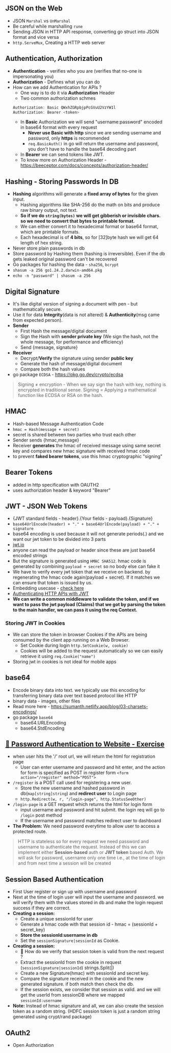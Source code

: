 ## JSON on the Web

- JSON `Marshal` vs `UnMarshal`
- Be careful while marshalling `rune`
- Sending JSON in HTTP API response, converting go struct into JSON format and vice versa
- `http.ServeMux`, Creating a HTTP web server

## Authentication, Authorization

- **Authentication** - verifies who you are (verifies that no-one is impersonating you)
- **Authorization** - Defines what you can do
- How can we add Authentication for APIs ?
  - One way is to do it via **Authorization** Header
  - Two common authorization schmes
  ```java
  Authorization: Basic QWxhZGRpbjpPcGVuU2VzYW1l
  Authorization: Bearer <token>
  ```
  - In **Basic** Authorization we will send "username:password" encoded in base64 format with every request
    - **Never use Basic with http** since we are sending username and password, only **https** is recommended
    - `req.BasicAuth()` in go will return the username and password, you don't have to handle the base64 decoding part
  - In **Bearer** we can send tokens like JWT.
  - To know more on Authorization Header - https://beeceptor.com/docs/concepts/authorization-header/

## Hashing - Storing Passwords In DB

- **Hashing** algorithms will generate a **fixed array of bytes** for the given input.
  - Hashing algorithms like SHA-256 do the math on bits and produce raw binary output, not text.
  - **So if we do `string(bytes)` we will get gibberish or invisible chars. so we need to convert that bytes to printable format.**
  - We can either convert it to hexadecimal format or base64 format, which are printable formats.
  - Each hexadecimal is of **4 bits**, so for [32]byte hash we will get 64 length of hex string.
- Never store plain passwords in db
- Store password by Hashing them (hashing is irreversible). Even if the db gets leaked original password can't be recovered
- Go packages for hashing the data - `sha256`, `bcrypt`
- `shasum -a 256 go1.24.2.darwin-amd64.pkg`
- `echo -n "password" | shasum -a 256`

## Digital Signature

- It's like digital version of signing a document with pen - but mathematically secure.
- Use it for data **Integrity**(data is not altered) & **Authenticity**(msg came from expected person).
- **Sender**
  - First Hash the message/digital document
  - Sign the Hash with **sender private key** (We sign the hash, not the whole message, for performance and efficiency)
  - Send {message, signature}
- **Receiver**
  - Decrypt/**Verify** the signature using sender **public key**
  - Generate the hash of message/digital document
  - Compare both the hash values
- go package `ECDSA` - https://pkg.go.dev/crypto/ecdsa

> Signing ≠ encryption - When we say sign the hash with key, nothing is encrypted in traditional sense. Signing = Applying a mathematical function like ECDSA or RSA on the hash.

## HMAC

- Hash-based Message Authentication Code
- `hmac = Hash(message + secret)`
- secret is shared between two parties who trust each other
- Sender sends {hmac,message}
- Receiver **generates** the hmac of received message using same secret key and compares new hmac signature with received hmac code
- to prevent **faked bearer tokens**, use this hmac cryptographic "signing"

## Bearer Tokens

- added in http specification with OAUTH2
- uses authorization header & keyword "Bearer"

## JWT - JSON Web Tokens

- {JWT standard fields - header}.{Your fields - payload}.{Signature}
- `base64UrlEncode(header) + "." + base64UrlEncode(payload) + "." + signature`
- base64 encoding is used because it will not generate periods(.) and we want our jwt token to be divided into 3 parts
- [jwt.io](https://jwt.io)
- anyone can read the payload or header since these are just base64 encoded strings
- But the signature is generated using `HMAC SHA512`. hmac code is generated by combining `payload + secret` so no body else can fake it
- We have to verify every jwt token that we receive on backend. by regenerating the hmac code again(payload + secret). If it matches we can ensure that token is issued by us.
- Embedding usecase - [check here](internal/05_jwt_auth_api.go)
- [Authenticating HTTP APIs with JWT](internal/05_jwt_auth_api.go)
- **We can write a common middleware to validate the token, and if we want to pass the jwt payload (Claims) that we got by parsing the token to the main handler, we can pass it using the req Context.**

### Storing JWT in Cookies

- We can store the token in browser Cookies if the APIs are being consumed by the client app running on a Web Browser.
  - Set Cookie during login `http.SetCookie(w, cookie)`
  - Cookies will be added to the request automatically so we can easily retrieve it using `req.Cookie("name")`
- Storing jwt in cookies is not ideal for mobile apps

## base64

- Encode binary data into text. we typically use this encoding for transferring binary data over text based protocol like HTTP
- binary data - images, other files
- Read more here - https://sumanth.netlify.app/blog/03-charsets-encodings/
- go package `base64`
  - base64.URLEncoding
  - base64.StdEncoding

## [💎 Password Authentication to Website - Exercise](internal/SessionBasedAndJWTAuthenticationExercise/01-PasswordBasedAuth/password_based_auth.go)

- when user hits the '/' root url, we will return the html for registration page
  - User can enter username and password and hit enter, and the action for form is specified as POST in register form `<form action="/register" method="POST">`
- `/register` is a POST call used for registering a new user.
  - Store the new username and hashed password in db(`map[string]string`) and **redirect user** to Login page
  - `http.Redirect(w, r, "/login-page", http.StatusSeeOther)`
- `/login-page` is a GET request which returns the html for login form
  - input username and password and hit submit. the login req will go to `/login` post method
  - If the username and password matches redirect user to dashboard
- **The Problem:** We need password everytime to allow user to access a protected route.

> HTTP is stateless so for every request we need password and username to authenticate the request. Instead of this we can implement either **Session-based** auth or **JWT token** based Auth. We will ask for password, username only one time i.e., at the time of login and from next time a session will be created

## Session Based Authentication

- First User register or sign up with username and password
- Next at the time of login user will input the username and password. we will verify them with the values stored in db and make the login request success if they are correct.
- **Creating a session:**
  - Create a unique sessionId for user
  - Generate a hmac code with that session id - hmac = (sessionId + secret_key)
  - **Store the sessionId:username in db**
  - Set the `sessionSignature|sessionId` as Cookie.
- **Creating a session:**
  - 🫆 How do we verify that session token is valid from the next request ?
  - Extract the sessionId from the cookie in request (`sessionSignature|sessionId`) strings.Split(|)
  - Create a new Signature(hmac) with sessionId and secret key.
  - Compare the signature received in the cookie and the new generated signature. if both match then check the db.
  - If the session exists, we consider that session as valid. and we will get the userId from sessionDB where we mapped `sessionId:username`
- **Note:** Instead of hmac signature and all, we can also create the session token as a random string. (HDFC session token is just a random string generated using crypt/rand package)

## OAuth2

- Open Authorization
